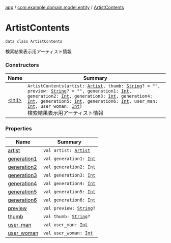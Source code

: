 [app](../../index.md) / [com.example.domain.model.entity](../index.md) / [ArtistContents](./index.md)

# ArtistContents

`data class ArtistContents`

検索結果表示用アーティスト情報

### Constructors

| Name | Summary |
|---|---|
| [&lt;init&gt;](-init-.md) | `ArtistContents(artist: `[`Artist`](../-artist/index.md)`, thumb: `[`String`](https://kotlinlang.org/api/latest/jvm/stdlib/kotlin/-string/index.html)`? = "", preview: `[`String`](https://kotlinlang.org/api/latest/jvm/stdlib/kotlin/-string/index.html)`? = "", generation1: `[`Int`](https://kotlinlang.org/api/latest/jvm/stdlib/kotlin/-int/index.html)`, generation2: `[`Int`](https://kotlinlang.org/api/latest/jvm/stdlib/kotlin/-int/index.html)`, generation3: `[`Int`](https://kotlinlang.org/api/latest/jvm/stdlib/kotlin/-int/index.html)`, generation4: `[`Int`](https://kotlinlang.org/api/latest/jvm/stdlib/kotlin/-int/index.html)`, generation5: `[`Int`](https://kotlinlang.org/api/latest/jvm/stdlib/kotlin/-int/index.html)`, generation6: `[`Int`](https://kotlinlang.org/api/latest/jvm/stdlib/kotlin/-int/index.html)`, user_man: `[`Int`](https://kotlinlang.org/api/latest/jvm/stdlib/kotlin/-int/index.html)`, user_woman: `[`Int`](https://kotlinlang.org/api/latest/jvm/stdlib/kotlin/-int/index.html)`)`<br>検索結果表示用アーティスト情報 |

### Properties

| Name | Summary |
|---|---|
| [artist](artist.md) | `val artist: `[`Artist`](../-artist/index.md) |
| [generation1](generation1.md) | `val generation1: `[`Int`](https://kotlinlang.org/api/latest/jvm/stdlib/kotlin/-int/index.html) |
| [generation2](generation2.md) | `val generation2: `[`Int`](https://kotlinlang.org/api/latest/jvm/stdlib/kotlin/-int/index.html) |
| [generation3](generation3.md) | `val generation3: `[`Int`](https://kotlinlang.org/api/latest/jvm/stdlib/kotlin/-int/index.html) |
| [generation4](generation4.md) | `val generation4: `[`Int`](https://kotlinlang.org/api/latest/jvm/stdlib/kotlin/-int/index.html) |
| [generation5](generation5.md) | `val generation5: `[`Int`](https://kotlinlang.org/api/latest/jvm/stdlib/kotlin/-int/index.html) |
| [generation6](generation6.md) | `val generation6: `[`Int`](https://kotlinlang.org/api/latest/jvm/stdlib/kotlin/-int/index.html) |
| [preview](preview.md) | `val preview: `[`String`](https://kotlinlang.org/api/latest/jvm/stdlib/kotlin/-string/index.html)`?` |
| [thumb](thumb.md) | `val thumb: `[`String`](https://kotlinlang.org/api/latest/jvm/stdlib/kotlin/-string/index.html)`?` |
| [user_man](user_man.md) | `val user_man: `[`Int`](https://kotlinlang.org/api/latest/jvm/stdlib/kotlin/-int/index.html) |
| [user_woman](user_woman.md) | `val user_woman: `[`Int`](https://kotlinlang.org/api/latest/jvm/stdlib/kotlin/-int/index.html) |
